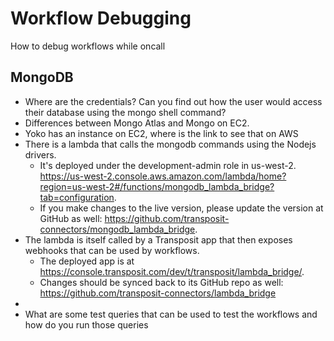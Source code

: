 # Workflow Debugging

How to debug workflows while oncall

## MongoDB

* Where are the credentials? Can you find out how the user would access their database using the mongo shell command?
* Differences between Mongo Atlas and Mongo on EC2.
* Yoko has an instance on EC2, where is the link to see that on AWS
* There is a lambda that calls the mongodb commands using the Nodejs drivers. 
    * It's deployed under the development-admin role in us-west-2. https://us-west-2.console.aws.amazon.com/lambda/home?region=us-west-2#/functions/mongodb_lambda_bridge?tab=configuration. 
    * If you make changes to the live version, please update the version at GitHub as well: https://github.com/transposit-connectors/mongodb_lambda_bridge.
* The lambda is itself called by a Transposit app that then exposes webhooks that can be used by workflows. 
    * The deployed app is at https://console.transposit.com/dev/t/transposit/lambda_bridge/. 
    * Changes should be synced back to its GitHub repo as well: https://github.com/transposit-connectors/lambda_bridge
* 
* What are some test queries that can be used to test the workflows and how do you run those queries


